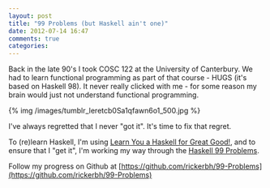 ```yaml
---
layout: post
title: "99 Problems (but Haskell ain't one)"
date: 2012-07-14 16:47
comments: true
categories: 
---
```

Back in the late 90's I took COSC 122 at the University of Canterbury. We had to learn functional programming as part of that course - HUGS (it's based on Haskell 98). It never really clicked with me - for some reason my brain would just not understand functional programming.

{% img /images/tumblr_leretcb0Sa1qfawn6o1_500.jpg %}

I've always regretted that I never "got it". It's time to fix that regret. 

To (re)learn Haskell, I'm using [Learn You a Haskell for Great Good!](http://learnyouahaskell.com), and to ensure that I "get it", I'm working my way through the [Haskell 99 Problems](http://www.haskell.org/haskellwiki/99_questions).

Follow my progress on Github at [https://github.com/rickerbh/99-Problems](https://github.com/rickerbh/99-Problems)